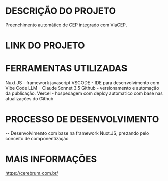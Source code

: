 # DESCRIÇÃO DO PROJETO

Preenchimento automático de CEP integrado com ViaCEP.

# LINK DO PROJETO


# FERRAMENTAS UTILIZADAS

Nuxt.JS - framework javascript
VSCODE - IDE para desenvolvimento com Vibe Code
LLM - Claude Sonnet 3.5
Github - versionamento e automação da publicação.
Vercel - hospedagem com deploy automatico com base nas atualizações do Github

# PROCESSO DE DESENVOLVIMENTO
-- Desenvolvimento com base na framework Nuxt.JS, prezando pelo conceito de componentização

# MAIS INFORMAÇÕES
https://cerebrum.com.br/
